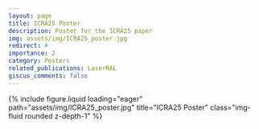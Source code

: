 ```yaml
---
layout: page
title: ICRA25 Poster
description: Poster for the ICRA25 paper
img: assets/img/ICRA25_poster.jpg
redirect: #
importance: 2
category: Posters
related_publications: LaserRAL
giscus_comments: false
---
```


<div class="row">
    <div class="col-sm mt-3 mt-md-0">
        {% include figure.liquid loading="eager" path="assets/img/ICRA25_poster.jpg" title="ICRA25 Poster" class="img-fluid rounded z-depth-1" %}
    </div>
</div>
